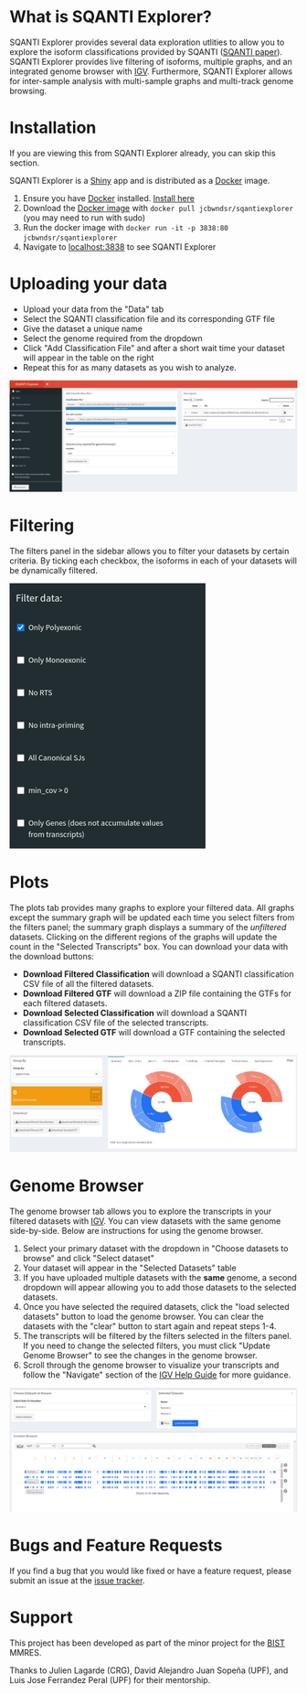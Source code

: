# What is SQANTI Explorer?
SQANTI Explorer provides several data exploration utlities to allow you to explore the isoform classifications provided by SQANTI ([SQANTI paper](https://genome.cshlp.org/content/28/7/1096)). SQANTI Explorer provides live filtering of isoforms, multiple graphs, and an integrated genome browser with [IGV](http://igv.org/). Furthermore, SQANTI Explorer allows for inter-sample analysis with multi-sample graphs and multi-track genome browsing.

# Installation
If you are viewing this from SQANTI Explorer already, you can skip this section.

SQANTI Explorer is a [Shiny](https://shiny.rstudio.com/) app and is distributed as a [Docker](https://www.docker.com/) image.

1. Ensure you have [Docker](https://www.docker.com/) installed. [Install here](https://www.docker.com/get-started)
2. Download the [Docker image](https://hub.docker.com/r/jcbwndsr/sqantiexplorer) with `docker pull jcbwndsr/sqantiexplorer` (you may need to run with sudo)
3. Run the docker image with `docker run -it -p 3838:80 jcbwndsr/sqantiexplorer`
4. Navigate to [localhost:3838](http://localhost:3838) to see SQANTI Explorer

# Uploading your data
- Upload your data from the "Data" tab
- Select the SQANTI classification file and its corresponding GTF file
- Give the dataset a unique name
- Select the genome required from the dropdown
- Click "Add Classification File" and after a short wait time your dataset will appear in the table on the right
- Repeat this for as many datasets as you wish to analyze.

<img src="images/data.png" alt="data" style="max-width: 100%" />

# Filtering
The filters panel in the sidebar allows you to filter your datasets by certain criteria. By ticking each checkbox, the isoforms in each of your datasets will be dynamically filtered.

<img src="images/filters.png" alt="Filtering" style="max-width: 100%" />

# Plots
The plots tab provides many graphs to explore your filtered data. All graphs except the summary graph will be updated each time you select filters from the filters panel; the summary graph displays a summary of the *unfiltered* datasets. Clicking on the different regions of the graphs will update the count in the "Selected Transcripts" box. You can download your data with the download buttons:

- **Download Filtered Classification** will download a SQANTI classification CSV file of all the filtered datasets.
- **Download Filtered GTF** will download a ZIP file containing the GTFs for each filtered datasets.
- **Download Selected Classification** will download a SQANTI classification CSV file of the selected transcripts.
- **Download Selected GTF** will download a GTF containing the selected transcripts.

<img src="images/graphs.png" alt="Graphs" style="max-width: 100%" />

# Genome Browser
The genome browser tab allows you to explore the transcripts in your filtered datasets with [IGV](http://igv.org/). You can view datasets with the same genome side-by-side. Below are instructions for using the genome browser.

1. Select your primary dataset with the dropdown in "Choose datasets to browse" and click "Select dataset"
2. Your dataset will appear in the "Selected Datasets" table
3. If you have uploaded multiple datasets with the **same** genome, a second dropdown will appear allowing you to add those datasets to the selected datasets.
4. Once you have selected the required datasets, click the "load selected datasets" button to load the genome browser. You can clear the datasets with the "clear" button to start again and repeat steps 1-4.
5. The transcripts will be filtered by the filters selected in the filters panel. If you need to change the selected filters, you must click "Update Genome Browser" to see the changes in the genome browser.
6. Scroll through the genome browser to visualize your transcripts and follow the "Navigate" section of the [IGV Help Guide](https://igvteam.github.io/igv-webapp/) for more guidance.

<img src="images/genome_browser.png" alt="Genome Browser" style="max-width: 100%" />

# Bugs and Feature Requests
If you find a bug that you would like fixed or have a feature request, please submit an issue at the [issue tracker](https://github.com/jacobwindsor/SQANTIExplorer/issues).

# Support
This project has been developed as part of the minor project for the [BIST](http://bist.eu) MMRES.

Thanks to Julien Lagarde (CRG), David Alejandro Juan Sopeña (UPF), and Luis Jose Ferrandez Peral (UPF) for their mentorship.